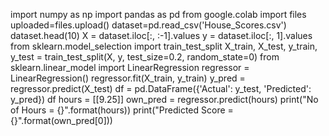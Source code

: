 import numpy as np
import pandas as pd
from google.colab import files
uploaded=files.upload()
dataset=pd.read_csv('House_Scores.csv')
dataset.head(10)
X = dataset.iloc[:, :-1].values
y = dataset.iloc[:, 1].values
from sklearn.model_selection import train_test_split
X_train, X_test, y_train, y_test = train_test_split(X, y,
                            test_size=0.2, random_state=0)
from sklearn.linear_model import LinearRegression
regressor = LinearRegression()
regressor.fit(X_train, y_train)
y_pred = regressor.predict(X_test)
df = pd.DataFrame({'Actual': y_test, 'Predicted': y_pred})
df
hours = [[9.25]]
own_pred = regressor.predict(hours)
print("No of Hours = {}".format(hours))
print("Predicted Score = {}".format(own_pred[0]))
